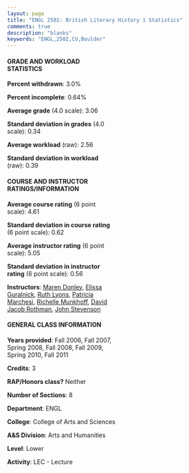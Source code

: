 ```yaml
---
layout: page
title: "ENGL 2502: British Literary History 1 Statistics"
comments: true
description: "blanks"
keywords: "ENGL,2502,CU,Boulder"
---
```

<head>
<script src="https://ajax.googleapis.com/ajax/libs/jquery/2.1.3/jquery.min.js"></script>
<script src="https://dl.dropboxusercontent.com/s/pc42nxpaw1ea4o9/highcharts.js?dl=0"></script>
<!-- <script src="../assets/js/highcharts.js"></script> -->
<style type="text/css">@font-face {
	font-family: "Bebas Neue";
	src: url(https://www.filehosting.org/file/details/544349/BebasNeue Regular.otf) format("opentype");
	}
	h1.Bebas { 
		font-family: "Bebas Neue", Verdana, Tahoma;
	}
</style>
</head>
<body>
	<div id="container" style="float: right; width: 45%; height: 88%; margin-left: 2.5%; margin-right: 2.5%;"></div>
	<script language="JavaScript">
		$(document).ready(function() {
		var chart = {type: 'column'};
		var title = {text: 'Grade Distribution'};
		var xAxis = {categories: ['A','B','C','D','F'],crosshair: true};
		var yAxis = {min: 0,title: {text: 'Percentage'}};
		var tooltip = {headerFormat: '<center><b><span style="font-size:20px">{point.key}</span></b></center>',
		               pointFormat: '<td style="padding:0"><b>{point.y:.1f}%</b></td>',
		               footerFormat: '</table>',shared: true,useHTML: true};
		var plotOptions = {column: {pointPadding: 0.0,borderWidth: 0}};  
		var credits = {enabled: false};var series= [{name: 'Percent',data: [28.64,50.97,18.23,0.78,1.38,]}];
		var json = {};
		json.chart = chart;
		json.title = title;
		json.tooltip = tooltip;
		json.xAxis = xAxis;
		json.yAxis = yAxis;  
		json.series = series;
		json.plotOptions = plotOptions;  
		json.credits = credits;
		$('#container').highcharts(json);
	});
	</script>
</body>
			   
#### GRADE AND WORKLOAD STATISTICS

**Percent withdrawn**: 3.0%

**Percent incomplete**: 0.64%

**Average grade** (4.0 scale): 3.06

**Standard deviation in grades** (4.0 scale): 0.34

**Average workload** (raw): 2.56

**Standard deviation in workload** (raw): 0.39

#### COURSE AND INSTRUCTOR RATINGS/INFORMATION

**Average course rating** (6 point scale): 4.61

**Standard deviation in course rating** (6 point scale): 0.62

**Average instructor rating** (6 point scale): 5.05

**Standard deviation in instructor rating** (6 point scale): 0.56

**Instructors**: <a href='../../instructors/Maren_Donley'>Maren Donley</a>, <a href='../../instructors/Elissa_Guralnick'>Elissa Guralnick</a>, <a href='../../instructors/Ruth_Lyons'>Ruth Lyons</a>, <a href='../../instructors/Patricia_Marchesi'>Patricia Marchesi</a>, <a href='../../instructors/Richelle_Munkhoff'>Richelle Munkhoff</a>, <a href='../../instructors/David_Jacob_Rothman'>David Jacob Rothman</a>, <a href='../../instructors/John_Stevenson'>John Stevenson</a>

#### GENERAL CLASS INFORMATION

**Years provided**: Fall 2006, Fall 2007, Spring 2008, Fall 2008, Fall 2009, Spring 2010, Fall 2011

**Credits**: 3

**RAP/Honors class?** Neither

**Number of Sections**: 8

**Department**: ENGL

**College**: College of Arts and Sciences

**A&S Division**: Arts and Humanities

**Level**: Lower

**Activity**: LEC - Lecture
